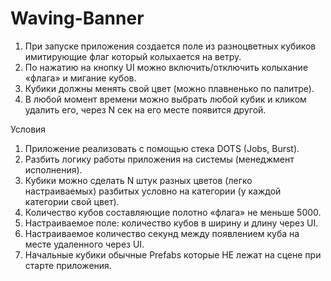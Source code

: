 # Waving-Banner

1) При запуске приложения создается поле из разноцветных кубиков имитирующие флаг который колыхается на ветру.
2) По нажатию на кнопку UI можно включить/отключить колыхание «флага» и мигание кубов.
3) Кубики должны менять свой цвет (можно плавненько по палитре).
4) В любой момент времени можно выбрать любой кубик и кликом удалить его, через N сек на его месте появится другой.

Условия
1) Приложение реализовать с помощью стека DOTS (Jobs, Burst).
2) Разбить логику работы приложения на системы (менеджмент исполнения).
2) Кубики можно сделать N штук разных цветов (легко настраиваемых) разбитых условно на категории (у каждой категории свой цвет).
3) Количество кубов составляющие полотно «флага» не меньше 5000.
4) Настраиваемое поле: количество кубов в ширину и длину через UI.
5) Настраиваемое количество секунд между появлением куба на месте удаленного через UI.
6) Начальные кубики обычные Prefabs которые НЕ лежат на сцене при старте приложения.
